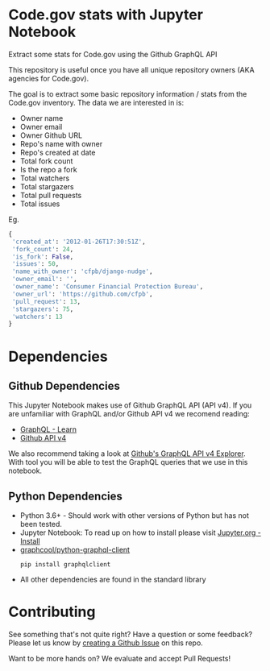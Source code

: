 # Code.gov stats with Jupyter Notebook
Extract some stats for Code.gov using the Github GraphQL API

This repository is useful once you have all unique repository owners (AKA agencies for Code.gov).

The goal is to extract some basic repository information / stats from the Code.gov inventory. The data we are interested in is:

- Owner name
- Owner email
- Owner Github URL
- Repo's name with owner
- Repo's created at date
- Total fork count
- Is the repo a fork
- Total watchers
- Total stargazers
- Total pull requests
- Total issues

Eg.

```Python
{
 'created_at': '2012-01-26T17:30:51Z',
 'fork_count': 24,
 'is_fork': False,
 'issues': 50,
 'name_with_owner': 'cfpb/django-nudge',
 'owner_email': '',
 'owner_name': 'Consumer Financial Protection Bureau',
 'owner_url': 'https://github.com/cfpb',
 'pull_request': 13,
 'stargazers': 75,
 'watchers': 13
}
```

# Dependencies
## Github Dependencies

This Jupyter Notebook makes use of Github GraphQL API (API v4). If you are unfamiliar with GraphQL and/or Github API v4 we recomend reading:

- [GraphQL - Learn](http://graphql.org/learn/)
- [Github API v4](https://developer.github.com/v4/)

We also recommend taking a look at [Github's GraphQL API v4 Explorer](https://developer.github.com/v4/explorer/). With tool you will be able to test the GraphQL queries that we use in this notebook.

## Python Dependencies
- Python 3.6+ - Should work with other versions of Python but has not been tested.
- Jupyter Notebook: To read up on how to install please visit [Jupyter.org - Install](http://jupyter.org/install)
- [graphcool/python-graphql-client](https://github.com/graphcool/python-graphql-client)
  ```
  pip install graphqlclient
  ```
- All other dependencies are found in the standard library

# Contributing

See something that's not quite right? Have a question or some feedback? Please let us know by [creating a Github Issue](https://github.com/GSA/code-gov-stats-jupyter-notebook/issues/new) on this repo.

Want to be more hands on? We evaluate and accept Pull Requests!
